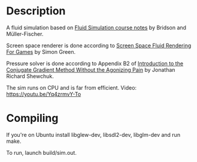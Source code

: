 # Description
A fluid simulation based on [Fluid Simulation course notes](https://www.cs.ubc.ca/~rbridson/fluidsimulation/fluids_notes.pdf) by Bridson and Müller-Fischer.

Screen space renderer is done according to [Screen Space Fluid Rendering For Games](http://developer.download.nvidia.com/presentations/2010/gdc/Direct3D_Effects.pdf) by Simon Green.

Pressure solver is done according to Appendix B2 of [Introduction to the Conjugate Gradient Method Without the Agonizing Pain](https://www.cs.cmu.edu/~quake-papers/painless-conjugate-gradient.pdf) by Jonathan Richard Shewchuk.

The sim runs on CPU and is far from efficient.
Video: https://youtu.be/Yq4zrmvY-To


# Compiling
If you're on Ubuntu install libglew-dev, libsdl2-dev, libglm-dev and run make.

To run, launch build/sim.out.
